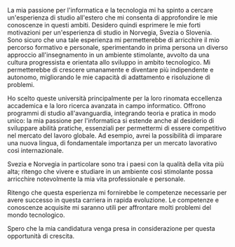 
La mia passione per l'informatica e la tecnologia mi ha spinto a cercare un'esperienza di studio all'estero che mi consenta di approfondire le mie conoscenze in questi ambiti. 
Desidero quindi esprimere le mie forti motivazioni per un'esperienza di studio in Norvegia, Svezia o Slovenia. Sono sicuro che una tale esperienza mi permetterebbe di arricchire il mio percorso formativo e personale, sperimentando in prima persona un diverso approccio all'insegnamento in un ambiente stimolante, avvolto da una cultura progressista e orientata allo sviluppo in ambito tecnologico. 
Mi permetterebbe di crescere umanamente e diventare più indipendente e autonomo, migliorando le mie capacità di adattamento e risoluzione di problemi. 

Ho scelto queste università principalmente per la loro rinomata eccellenza accademica e la loro ricerca avanzata in campo informatico. Offrono programmi di studio all'avanguardia, integrando teoria e pratica in modo unico: la mia passione per l'informatica si estende anche al desiderio di sviluppare abilità pratiche, essenziali per permettermi di essere competitivo nel mercato del lavoro globale. Ad esempio, avrei la possibilità di imparare una nuova lingua, di fondamentale importanza per un mercato lavorativo così internazionale.

Svezia e Norvegia in particolare sono tra i paesi con la qualità della vita più alta; ritengo che vivere e studiare in un ambiente così stimolante possa arricchire notevolmente la mia vita professionale e personale. 

Ritengo che questa esperienza mi fornirebbe le competenze necessarie per avere successo in questa carriera in rapida evoluzione. Le competenze e conoscenze acquisite mi saranno utili per affrontare molti problemi del mondo tecnologico. 

Spero che la mia candidatura venga presa in considerazione per questa opportunità di crescita. 





